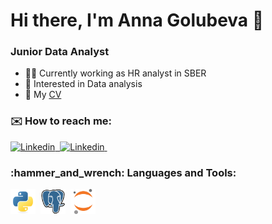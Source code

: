 <h1>Hi there, I'm Anna Golubeva</a> 
👋 </h1>
<h3> Junior Data Analyst </h3>
      
- 👩‍💻 Currently working as HR analyst in SBER
- 🌱 Interested in Data analysis
- 📄 My [CV](https://drive.google.com/file/d/1PWeofI7Sfqe3Wq2i38EDEYuk3l9XU6P7/view?usp=drivesdk)
<h3>✉️ How to reach me:</h3> 
<div>
  <a href="https://www.linkedin.com/in/anna-golubeva-846061238/">
    <img src="https://github.com/gauravghongde/social-icons/blob/master/SVG/Color/LinkedIN.svg" title="Linkedin" alt="Linkedin" width="40" height="40"/>&nbsp;
  </a>
  <a href="https://www.telegram.me/a_golubeva">
    <img src="https://github.com/gauravghongde/social-icons/blob/master/SVG/Color/Telegram.svg" title="Linkedin" alt="Linkedin" width="40" height="40"/>&nbsp
  </a>
</div>

<h3> :hammer_and_wrench: Languages and Tools: </h3>
<div>
    <img src="https://github.com/devicons/devicon/blob/master/icons/python/python-original.svg" title="Python" alt="Python" width="40" height="40"/>&nbsp;
    <img src="https://github.com/devicons/devicon/blob/master/icons/postgresql/postgresql-original.svg" title="Postgresql" alt="Postgresql" width="40" height="40"/>&nbsp
 <img src="https://github.com/devicons/devicon/blob/master/icons/jupyter/jupyter-original.svg" title="Jupyter" alt="Jupyter" width="40" height="40"/>&nbsp
</div>
